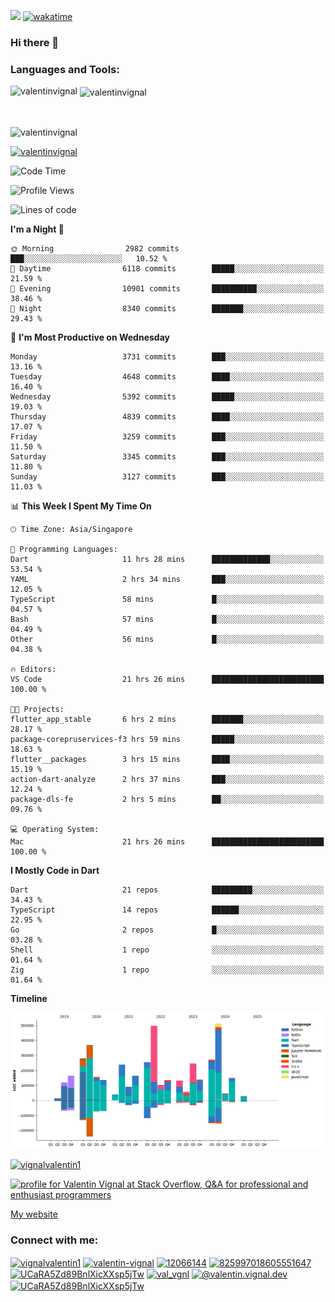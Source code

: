 
![](https://komarev.com/ghpvc/?username=valentinvignal&label=Profile%20views&color=0e75b6&style=flat)
[![wakatime](https://wakatime.com/badge/user/a700230c-ba51-4378-8fbc-fbcb542401ed.svg)](https://wakatime.com/@a700230c-ba51-4378-8fbc-fbcb542401ed)

### Hi there 👋

<h3 align="left">Languages and Tools:</h3>


<p><img align="left" src="https://github-readme-stats.vercel.app/api?username=ValentinVignal&count_private=true&show_icons=true&theme=dark" alt="valentinvignal" /></p>

<p>&nbsp;<img align="center" src="https://github-readme-stats.vercel.app/api/top-langs/?username=ValentinVignal&hide=jupyter%20notebook&layout=compact&theme=dark" alt="valentinvignal" /></p>

<br/>

<p><img align="center" src="https://github-readme-streak-stats.herokuapp.com/?user=valentinvignal&theme=dark" alt="valentinvignal" /></p>


<p align="left"> <a href="https://github.com/ryo-ma/github-profile-trophy"><img src="https://github-profile-trophy.vercel.app/?username=valentinvignal&theme=darkhub" alt="valentinvignal" /></a> </p>

<!--START_SECTION:waka-->
![Code Time](http://img.shields.io/badge/Code%20Time-3%2C153%20hrs%2043%20mins-blue)

![Profile Views](http://img.shields.io/badge/Profile%20Views-0-blue)

![Lines of code](https://img.shields.io/badge/From%20Hello%20World%20I%27ve%20Written-4.3%20million%20lines%20of%20code-blue)

**I'm a Night 🦉** 

```text
🌞 Morning                2982 commits        ███░░░░░░░░░░░░░░░░░░░░░░   10.52 % 
🌆 Daytime                6118 commits        █████░░░░░░░░░░░░░░░░░░░░   21.59 % 
🌃 Evening                10901 commits       ██████████░░░░░░░░░░░░░░░   38.46 % 
🌙 Night                  8340 commits        ███████░░░░░░░░░░░░░░░░░░   29.43 % 
```
📅 **I'm Most Productive on Wednesday** 

```text
Monday                   3731 commits        ███░░░░░░░░░░░░░░░░░░░░░░   13.16 % 
Tuesday                  4648 commits        ████░░░░░░░░░░░░░░░░░░░░░   16.40 % 
Wednesday                5392 commits        █████░░░░░░░░░░░░░░░░░░░░   19.03 % 
Thursday                 4839 commits        ████░░░░░░░░░░░░░░░░░░░░░   17.07 % 
Friday                   3259 commits        ███░░░░░░░░░░░░░░░░░░░░░░   11.50 % 
Saturday                 3345 commits        ███░░░░░░░░░░░░░░░░░░░░░░   11.80 % 
Sunday                   3127 commits        ███░░░░░░░░░░░░░░░░░░░░░░   11.03 % 
```


📊 **This Week I Spent My Time On** 

```text
🕑︎ Time Zone: Asia/Singapore

💬 Programming Languages: 
Dart                     11 hrs 28 mins      █████████████░░░░░░░░░░░░   53.54 % 
YAML                     2 hrs 34 mins       ███░░░░░░░░░░░░░░░░░░░░░░   12.05 % 
TypeScript               58 mins             █░░░░░░░░░░░░░░░░░░░░░░░░   04.57 % 
Bash                     57 mins             █░░░░░░░░░░░░░░░░░░░░░░░░   04.49 % 
Other                    56 mins             █░░░░░░░░░░░░░░░░░░░░░░░░   04.38 % 

🔥 Editors: 
VS Code                  21 hrs 26 mins      █████████████████████████   100.00 % 

🐱‍💻 Projects: 
flutter_app_stable       6 hrs 2 mins        ███████░░░░░░░░░░░░░░░░░░   28.17 % 
package-corepruservices-f3 hrs 59 mins       █████░░░░░░░░░░░░░░░░░░░░   18.63 % 
flutter__packages        3 hrs 15 mins       ████░░░░░░░░░░░░░░░░░░░░░   15.19 % 
action-dart-analyze      2 hrs 37 mins       ███░░░░░░░░░░░░░░░░░░░░░░   12.24 % 
package-dls-fe           2 hrs 5 mins        ██░░░░░░░░░░░░░░░░░░░░░░░   09.76 % 

💻 Operating System: 
Mac                      21 hrs 26 mins      █████████████████████████   100.00 % 
```

**I Mostly Code in Dart** 

```text
Dart                     21 repos            █████████░░░░░░░░░░░░░░░░   34.43 % 
TypeScript               14 repos            ██████░░░░░░░░░░░░░░░░░░░   22.95 % 
Go                       2 repos             █░░░░░░░░░░░░░░░░░░░░░░░░   03.28 % 
Shell                    1 repo              ░░░░░░░░░░░░░░░░░░░░░░░░░   01.64 % 
Zig                      1 repo              ░░░░░░░░░░░░░░░░░░░░░░░░░   01.64 % 
```



**Timeline**

![Lines of Code chart](https://raw.githubusercontent.com/ValentinVignal/ValentinVignal/main/assets/bar_graph.png)


<!--END_SECTION:waka-->

<p align="left"> <a href="https://twitter.com/vignalvalentin1" target="blank"><img src="https://img.shields.io/twitter/follow/vignalvalentin1?logo=twitter" alt="vignalvalentin1" /></a> </p>

<a href="https://stackoverflow.com/users/12066144/valentin-vignal"><img src="https://stackexchange.com/users/flair/16694563.png?theme=dark" width="208" height="58" alt="profile for Valentin Vignal at Stack Overflow, Q&amp;A for professional and enthusiast programmers" title="profile for Valentin Vignal at Stack Overflow, Q&amp;A for professional and enthusiast programmers"></a>

[My website](https://valentinvignal.github.io/portfolio/)

<h3 align="left">Connect with me:</h3>
<p align="left">
<a href="https://twitter.com/vignalvalentin1" target="blank"><img align="center" src="https://raw.githubusercontent.com/rahuldkjain/github-profile-readme-generator/master/src/images/icons/Social/twitter.svg" alt="vignalvalentin1" height="30" width="40" /></a>
<a href="https://linkedin.com/in/valentin-vignal" target="blank"><img align="center" src="https://raw.githubusercontent.com/rahuldkjain/github-profile-readme-generator/master/src/images/icons/Social/linked-in-alt.svg" alt="valentin-vignal" height="30" width="40" /></a>
<a href="https://stackoverflow.com/users/12066144" target="blank"><img align="center" src="https://raw.githubusercontent.com/rahuldkjain/github-profile-readme-generator/master/src/images/icons/Social/stack-overflow.svg" alt="12066144" height="30" width="40" /></a>
<a href="https://discordapp.com/users/825997018605551647" target="blank"><img align="center" src="https://raw.githubusercontent.com/rahuldkjain/github-profile-readme-generator/master/src/images/icons/Social/discord.svg" alt="825997018605551647" height="30" width="40" /></a>
<a href="https://www.reddit.com/user/ValentinVignal" target="blank"><img align="center" src="https://raw.githubusercontent.com/rahuldkjain/github-profile-readme-generator/master/src/images/icons/Social/reddit.svg" alt="UCaRA5Zd89BnlXicXXsp5jTw" height="30" width="40" /></a>
<a href="https://instagram.com/valentin_vignal" target="blank"><img align="center" src="https://raw.githubusercontent.com/rahuldkjain/github-profile-readme-generator/master/src/images/icons/Social/instagram.svg" alt="val_vgnl" height="30" width="40" /></a>
<a href="https://medium.com/@valentin.vignal.dev" target="blank"><img align="center" src="https://raw.githubusercontent.com/rahuldkjain/github-profile-readme-generator/master/src/images/icons/Social/medium.svg" alt="@valentin.vignal.dev" height="30" width="40" /></a>
<a href="https://www.youtube.com/channel/UCaRA5Zd89BnlXicXXsp5jTw" target="blank"><img align="center" src="https://raw.githubusercontent.com/rahuldkjain/github-profile-readme-generator/master/src/images/icons/Social/youtube.svg" alt="UCaRA5Zd89BnlXicXXsp5jTw" height="30" width="40" /></a>
</p>


